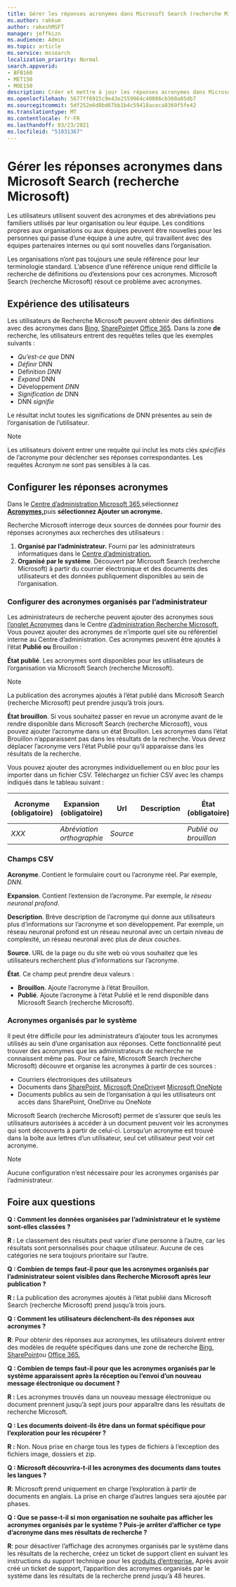 ```yaml
---
title: Gérer les réponses acronymes dans Microsoft Search (recherche Microsoft)
ms.author: rakkum
author: rakeshMSFT
manager: jeffkizn
ms.audience: Admin
ms.topic: article
ms.service: mssearch
localization_priority: Normal
search.appverid:
- BFB160
- MET150
- MOE150
description: Créer et mettre à jour les réponses acronymes dans Microsoft Search (recherche Microsoft)
ms.openlocfilehash: 5677ff6915c9e43e2559964c40086cb360a05db7
ms.sourcegitcommit: 5df252e6d0bd67bb1b4c59418aceca8369f5fe42
ms.translationtype: MT
ms.contentlocale: fr-FR
ms.lasthandoff: 03/23/2021
ms.locfileid: "51031367"
---
```

# <a name="manage-acronyms-answers-in-microsoft-search"></a>Gérer les réponses acronymes dans Microsoft Search (recherche Microsoft)

Les utilisateurs utilisent souvent des acronymes et des abréviations peu familiers utilisés par leur organisation ou leur équipe. Les conditions propres aux organisations ou aux équipes peuvent être nouvelles pour les personnes qui passe d’une équipe à une autre, qui travaillent avec des équipes partenaires internes ou qui sont nouvelles dans l’organisation.

Les organisations n’ont pas toujours une seule référence pour leur terminologie standard. L’absence d’une référence unique rend difficile la recherche de définitions ou d’extensions pour ces acronymes. Microsoft Search (recherche Microsoft) résout ce problème avec acronymes.

## <a name="what-users-experience"></a>Expérience des utilisateurs

Les utilisateurs de Recherche Microsoft peuvent obtenir des définitions avec des acronymes dans [Bing,](https://Bing.com) [SharePoint](https://products.office.com/sharepoint/collaboration)et [Office 365](https://Office.com). Dans la zone **de** recherche, les utilisateurs entrent des requêtes telles que les exemples suivants :

- *Qu’est-ce que* DNN
- *Définir* DNN
- Définition *DNN*
- *Expand* DNN
- Développement *DNN*
- *Signification de* DNN
- DNN *signifie*

Le résultat inclut toutes les significations de DNN présentes au sein de l’organisation de l’utilisateur.

> [!NOTE]
> Les utilisateurs doivent entrer une requête qui inclut les mots clés *spécifiés* de l’acronyme pour déclencher ses réponses correspondantes. Les requêtes Acronym ne sont pas sensibles à la cas.

## <a name="set-up-acronyms-answers"></a>Configurer les réponses acronymes

Dans le [Centre d’administration Microsoft 365,](https://admin.microsoft.com)sélectionnez [**Acronymes,**](https://admin.microsoft.com/Adminportal/Home#/MicrosoftSearch/acronyms)puis **sélectionnez Ajouter un acronyme.**

Recherche Microsoft interroge deux sources de données pour fournir des réponses acronymes aux recherches des utilisateurs :

1. **Organisé par l’administrateur.** Fourni par les administrateurs informatiques dans le [Centre d’administration.](https://admin.microsoft.com/Adminportal/Home#/MicrosoftSearch/acronyms)
2. **Organisé par le système**. Découvert par Microsoft Search (recherche Microsoft) à partir du courrier électronique et des documents des utilisateurs et des données publiquement disponibles au sein de l’organisation.

### <a name="set-up-admin-curated-acronyms"></a>Configurer des acronymes organisés par l’administrateur

Les administrateurs de recherche peuvent ajouter des acronymes sous [l’onglet Acronymes](https://admin.microsoft.com/Adminportal/Home#/MicrosoftSearch/acronyms) dans le Centre [d’administration Recherche Microsoft.](https://admin.microsoft.com/Adminportal/Home#/MicrosoftSearch) Vous pouvez ajouter des acronymes de n’importe quel site ou référentiel interne au Centre d’administration. Ces acronymes peuvent être ajoutés à l’état **Publié** **ou** Brouillon :

**État publié**. Les acronymes sont disponibles pour les utilisateurs de l’organisation via Microsoft Search (recherche Microsoft).

> [!NOTE]
> La publication des acronymes ajoutés à l’état publié dans Microsoft Search (recherche Microsoft) peut prendre jusqu’à trois jours.

**État brouillon**. Si vous souhaitez passer en revue un acronyme avant de le rendre disponible dans Microsoft Search (recherche Microsoft), vous pouvez ajouter l’acronyme dans un état Brouillon. Les acronymes dans l’état Brouillon n’apparaissent pas dans les résultats de la recherche. Vous devez déplacer l’acronyme vers l’état Publié pour qu’il apparaisse dans les résultats de la recherche.

Vous pouvez ajouter des acronymes individuellement ou en bloc pour les importer dans un fichier CSV. Téléchargez un fichier CSV avec les champs indiqués dans le tableau suivant :

| Acronyme (obligatoire) | Expansion (obligatoire) | Url | Description  | État (obligatoire) | Dernière modification | Dernière modification par | ID |
| --------- | --------- | --------- | ---------- | --------- |--------- |--------- |--------- |
| *XXX* | *Abréviation orthographie* | *Source* |  | *Publié ou brouillon* |  |  |  |

### <a name="csv-fields"></a>Champs CSV

**Acronyme**. Contient le formulaire court ou l’acronyme réel. Par exemple, *DNN*.

**Expansion**. Contient l’extension de l’acronyme. Par exemple, *le réseau neuronal profond*.

**Description**. Brève description de l’acronyme qui donne aux utilisateurs plus d’informations sur l’acronyme et son développement. Par exemple, un réseau neuronal profond est un réseau neuronal avec un certain niveau de complexité, un réseau neuronal avec plus *de deux couches*.

**Source**. URL de la page ou du site web où vous souhaitez que les utilisateurs recherchent plus d’informations sur l’acronyme.

**État**. Ce champ peut prendre deux valeurs :

- **Brouillon**. Ajoute l’acronyme à l’état Brouillon.
- **Publié**. Ajoute l’acronyme à l’état Publié et le rend disponible dans Microsoft Search (recherche Microsoft).

### <a name="system-curated-acronyms"></a>Acronymes organisés par le système

Il peut être difficile pour les administrateurs d’ajouter tous les acronymes utilisés au sein d’une organisation aux réponses. Cette fonctionnalité peut trouver des acronymes que les administrateurs de recherche ne connaissent même pas. Pour ce faire, Microsoft Search (recherche Microsoft) découvre et organise les acronymes à partir de ces sources :

- Courriers électroniques des utilisateurs
- Documents dans [SharePoint,](https://products.office.com/sharepoint/collaboration) [Microsoft OneDrive]( https://onedrive.live.com/about/)et [Microsoft OneNote](https://www.onenote.com/)
- Documents publics au sein de l’organisation à qui les utilisateurs ont accès dans SharePoint, OneDrive ou OneNote

Microsoft Search (recherche Microsoft) permet de s’assurer que seuls les utilisateurs autorisées à accéder à un document peuvent voir les acronymes qui sont découverts à partir de celui-ci. Lorsqu’un acronyme est trouvé dans la boîte aux lettres d’un utilisateur, seul cet utilisateur peut voir cet acronyme.

> [!NOTE]
> Aucune configuration n’est nécessaire pour les acronymes organisés par l’administrateur.

## <a name="frequently-asked-questions"></a>Foire aux questions

**Q : Comment les données organisées par l’administrateur et le système sont-elles classées ?**

**R :** Le classement des résultats peut varier d’une personne à l’autre, car les résultats sont personnalisés pour chaque utilisateur. Aucune de ces catégories ne sera toujours prioritaire sur l’autre.

**Q : Combien de temps faut-il pour que les acronymes organisés par l’administrateur soient visibles dans Recherche Microsoft après leur publication ?**

**R :**  La publication des acronymes ajoutés à l’état publié dans Microsoft Search (recherche Microsoft) prend jusqu’à trois jours.

**Q : Comment les utilisateurs déclenchent-ils des réponses aux acronymes ?**

**R**: Pour obtenir des réponses aux acronymes, les utilisateurs doivent entrer des modèles de requête spécifiques dans une zone de recherche [Bing,](https://bing.com) [SharePoint](https://products.office.com/sharepoint/collaboration)ou [Office 365.](https://Office.com) 

**Q : Combien de temps faut-il pour que les acronymes organisés par le système apparaissent après la réception ou l’envoi d’un nouveau message électronique ou document ?**

**R :** Les acronymes trouvés dans un nouveau message électronique ou document prennent jusqu’à sept jours pour apparaître dans les résultats de recherche Microsoft.

**Q : Les documents doivent-ils être dans un format spécifique pour l’exploration pour les récupérer ?**

**R :** Non. Nous prise en charge tous les types de fichiers à l’exception des fichiers image, dossiers et zip.

**Q : Microsoft découvrira-t-il les acronymes des documents dans toutes les langues ?**

**R**: Microsoft prend uniquement en charge l’exploration à partir de documents en anglais. La prise en charge d’autres langues sera ajoutée par phases.

**Q : Que se passe-t-il si mon organisation ne souhaite pas afficher les acronymes organisés par le système ? Puis-je arrêter d’afficher ce type d’acronyme dans mes résultats de recherche ?**

**R**: pour désactiver l’affichage des acronymes organisés par le système dans les résultats de la recherche, créez un ticket de support client en suivant les instructions du support technique pour les [produits d’entreprise.](/microsoft-365/admin/contact-support-for-business-products)
Après avoir créé un ticket de support, l’apparition des acronymes organisés par le système dans les résultats de la recherche prend jusqu’à 48 heures.